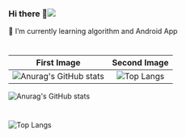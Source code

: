 ### Hi there 👋<img src="https://img.shields.io/badge/python-071D49?style=plastic&logo=About.me&logoColor=00A98F"/>
🌱 I’m currently learning algorithm and Android App

#

|First Image|Second Image|
|:-:|:-:|
|![Anurag's GitHub stats](https://github-readme-stats.vercel.app/api?username=jiyoungzero&show_icons=true&theme=swift)|![Top Langs](https://github-readme-stats.vercel.app/api/top-langs/?username=jiyoungzero&layout=compact&theme=swift)|

![Anurag's GitHub stats](https://github-readme-stats.vercel.app/api?username=jiyoungzero&show_icons=true&theme=swift)
#
![Top Langs](https://github-readme-stats.vercel.app/api/top-langs/?username=jiyoungzero&layout=compact&theme=swift)
            
<!--
**jiyoungzero/jiyoungzero** is a ✨ _special_ ✨ repository because its `README.md` (this file) appears on your GitHub profile.

Here are some ideas to get you started:

- 🔭 I’m currently working on ...
- 🌱 I’m currently learning algorithm and Adroid App
- 👯 I’m looking to collaborate on ...
- 🤔 I’m looking for help with ...
- 💬 Ask me about ...
- 📫 How to reach me: ...
- 😄 Pronouns: ...
- ⚡ Fun fact: ...
-->
